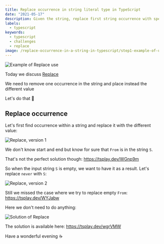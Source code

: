 ```yaml
---
title: Replace occurrence in string literal type in TypeScript
date: "2021-05-17"
description: Given the string, replace first string occurrence with specified string
labels:
  - typescript
keywords:
  - typescript
  - challenges
  - replace
image: /replace-occurrence-in-a-string-in-typescript/step1-example-of-use.png
---
```


![Example of Replace use](/replace-occurrence-in-a-string-in-typescript/step1-example-of-use.png)

Today we discuss [Replace](https://github.com/type-challenges/type-challenges/blob/master/questions/116-medium-replace/README.md)

We need to remove one occurrence in the string and place instead the different value

Let's do that 🚀

## Replace occurrence

Let's first find occurrence within a string and replace it with the different value:

![Replace, version 1](/replace-occurrence-in-a-string-in-typescript/step2-solution-v1.png)

We don't know start and end but know for sure that `From` is in the string `S`.

That's not the perfect solution though: https://tsplay.dev/WGnp9m

So when the input string `S` is empty, we want to have it as a result. Let's replace `never` with `S`:

![Replace, version 2](/replace-occurrence-in-a-string-in-typescript/step3-solution-v2.png)

Still we missed the case where we try to replace empty `From`: https://tsplay.dev/WYJabw

Here we don't need to do anything:

![Solution of Replace](/replace-occurrence-in-a-string-in-typescript/step4-solution.png)

The solution is available here: https://tsplay.dev/wgrVMW

Have a wonderful evening ☕️
